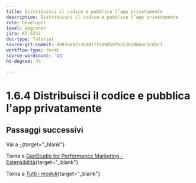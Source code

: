 ```yaml
---
title: Distribuisci il codice e pubblica l’app privatamente
description: Distribuisci il codice e pubblica l’app privatamente
role: Developer
level: Beginner
jira: KT-5342
doc-type: Tutorial
source-git-commit: 8e0356921360017fa00d59fb323839b6ac1cd2c1
workflow-type: tm+mt
source-wordcount: '43'
ht-degree: 4%

---
```


# 1.6.4 Distribuisci il codice e pubblica l&#39;app privatamente



## Passaggi successivi

Vai a [-](./ex2.md){target="_blank"}

Torna a [GenStudio for Performance Marketing - Estensibilità](./genstudioext.md){target="_blank"}

Torna a [Tutti i moduli](./../../../overview.md){target="_blank"}

